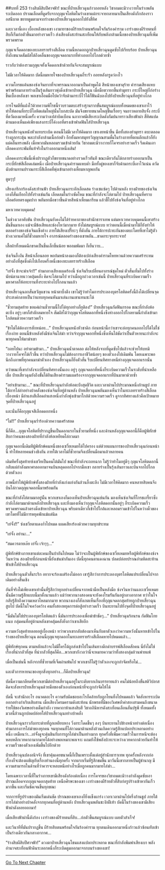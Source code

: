 ##บทที่ 253 ร่างสิบผีสิบปีศาจฟ้า!
ขณะที่ป๋ายเสี่ยวฉุนก้าวถอยหลัง วิชาอมตะมิวางวายในร่างพลันระเบิดออก ปราณเลือดที่ดูดรับจากกุญแจโลหิตในร่างเขาแผ่กระจายกลายมาเป็นเสียงดังกึกก้องราวอสนีบาต ขยายตูมตามจากร่างของป๋ายเสี่ยวฉุนออกไปยังสี่ทิศ

และเวลานี้เอง เบื้องหลังของเขา เงามายาของผีร้ายเก้าตนพร้อมใจกันร้องคำราม เงาร่างของผีร้ายตนที่สิบก็เริ่มก่อตัวขึ้นมาอย่างรวดเร็ว ส่งเสียงดังสะท้านสะเทือนให้กับพลังกล้ามเนื้อของป๋ายเสี่ยวฉุนที่เพิ่มพรวดพราด

กุญแจเจ็ดดอกของทะเลทรายร้างสีเลือด ยามนี้หกดอกถูกป๋ายเสี่ยวฉุนดูดซับไปเรียบร้อย ป๋ายเสี่ยวฉุนยังถึงขนาดสัมผัสได้ถึงคลื่นของกุญแจดอกแรกที่ห่างออกไปไกลด้วยซ้ำ

ราวกับว่าต้องรวมกุญแจทั้งเจ็ดดอกเข้าด้วยกันจึงจะสมบูรณ์แบบ

ไม่มีเวลาให้คิดมาก บัดนี้ลมหายใจของป๋ายเสี่ยวฉุนถี่ระรัว ถอยหลังกรูดว่องไว

ความโกรธแค้นของซ่งเจินยากที่จะพรรณนาออกมาเป็นคำพูดได้ สีหน้าของเขาดุร้าย คำรามเสียงแหบพร่าพร้อมกลายร่างเป็นรุ้งเส้นยาวพุ่งดิ่งเข้าหาป๋ายเสี่ยวฉุน เมื่อมือขวายกขึ้นทำมุทรา กระบี่ใหญ่ก็ก่อร่างขึ้นเบื้องหลังเขา พอเขาเอื้อมมือไปคว้าจับด้ามกระบี่ไว้ได้ก็ฟันฉับลงไปยังป๋ายเสี่ยวฉุนที่อยู่ห่างไกล

การโจมตีที่แฝงไว้ด้วยความพิโรธนี้รวบรวมตบะสร้างฐานรากขั้นสมบูรณ์แบบทั้งหมดของเขาเอาไว้ ทำให้ตอนที่กระบี่โลหิตเล่มใหญ่นั้นโบกสะบัด มันจึงขยายขนาดใหญ่ขึ้นเรื่อยๆ จนยาวหลายสิบจั้ง กระบี่ที่ตวัดลงมาหนึ่งครั้ง ความว่างเปล่าบิดเบือน นภากาศมีเสียงระเบิดดังกัมปนาทราวเสียงฟ้าผ่า สี่ทิศแปดด้านมองเห็นแค่เพียงแสงกระบี่โค้งงอที่ตรงเข้าฟาดฟันใส่ป๋ายเสี่ยวฉุน

ป๋ายเสี่ยวฉุนหนังหัวแทบระเบิด ตอนนี้ไม่มีเวลาให้คิดมาก เขาเงยหน้าขึ้น มือทั้งสองทำมุทรา ตบะตลอดร่างถูกกระตุ้น พละกำลังกล้ามเนื้อก่อตัว อีกทั้งมหาสมุทรวิญญาณสามชั้นในร่างกายที่ตกผลึกแล้วก็ยังแผ่คลื่นทรงพลัง เมื่อพวกมันหลอมรวมเข้าด้วยกัน วิชาอมตะมิวางวายก็โคจรอย่างรวดเร็ว รีดเค้นเอาเลือดคงกระพันที่แท้จริงในร่างออกมาหนึ่งเส้น!

เลือดคงกระพันนี้เพิ่งปรากฏตัวก็ขยายขนาดอย่างรวดเร็วทันที ขณะเดียวกันได้กลายร่างออกมาเป็นกระบี่ยักษ์สีเลือดเล่มหนึ่ง เมื่อป๋ายเสี่ยวฉุนคำรามแหบต่ำ มือทั้งคู่ของเขาก็จับด้ามกระบี่เอาไว้แน่น ตวัดฉับต้านทานปราณกระบี่สีเลือดที่พุ่งเข้ามาอย่างเหี้ยมหาญพอกัน

ตูมๆๆ!

เสียงเกริกกร้องดังสะท้านฟ้า ป๋ายเสี่ยวฉุนกระอักเลือดสด ร่างเซแซ่ดๆ ไปด้านหลัง ทางฝ่ายของซ่งเจินเองก็สั่นเยือกไปทั้งร่างเช่นกัน เลือดลมในร่างซัดโหม ขณะที่กำลังจะไล่ตามไป ป๋ายเสี่ยวฉุนที่คราบเลือดย้อยตรงมุมปาก พลันยกมือขวาขึ้นด้วยสีหน้าเหี้ยมเกรียม แล้วชี้ไปยังซ่งเจินที่อยู่ห่างไกล

มหาเวทควบคุมคน!

ในช่วงเวลาคับขัน ป๋ายเสี่ยวฉุนยังคงไม่ได้ร่ายคาถาของสำนักธาราเทพ แต่มหาเวทควบคุมคนนี้เขาสร้างมันขึ้นมาเอง แม้จะมีข้อเสียและช่องโหว่มากมาย ยังไม่สมบูรณ์แบบ ทว่าตอนนี้เมื่อนำมาใช้ก็ยังทำให้ตลอดร่างของซ่งเจินแข็งค้าง ภายใต้เสียงเปรี๊ยะๆ ที่ดังลั่น ภายใต้การปะทะกันของตบะโดยที่เขาไม่รู้ตัว ช่วงเวลาแค่ไม่กี่ชั่วลมหายใจ อาภรณ์ตลอดร่างของเขาพลัน...ขาดกระจุยกระจาย!

เสื้อผ้าทั้งหมดฉีกขาดเป็นชิ้นเล็กชิ้นน้อย พอลมพัดมา ก็เย็นวาบ...

ซ่งเจินอึ้งงัน สีหน้าเลื่อนลอย พอก้มหน้าลงมองก็ต้องเปล่งเสียงคำรามโหยหวนด้วยความเศร้าระทมอย่างถึงที่สุดซึ่งดังไปเกือบครึ่งหนึ่งของทะเลทรายร้างสีเลือด

“เย่จั้ง ข้าจะฆ่าเจ้า!!” ท่ามกลางเสียงแผดร้องนี้ ซ่งเจินรีบเปลี่ยนอาภรณ์ชุดใหม่ ตัวสั่นเทิ้มไปทั้งร่าง นัยน์ตาฉายแววคลุ้มคลั่ง คิดจะไล่ตามไป ทว่าเมื่อถูกถ่วงเวลาเช่นนี้ ป๋ายเสี่ยวฉุนที่ระเบิดความเร็วมหาศาลก็ห้อทะยานทิ้งระยะห่างไปไกลนานแล้ว

ป๋ายเสี่ยวฉุนอกสั่นขวัญแขวน หน้าตาบึ้งตึง เขาไม่รู้ว่าทำไมการประลองบุตรโลหิตครั้งนี้ถึงได้เปลี่ยนจุดประสงค์กลายเป็นว่าแทบทุกคนหันมาเล่นงานเขาแทนซะได้

“ชั่วยามสุดท้าย ขอแค่ผ่านชั่วยามนี้ไปได้ทุกอย่างก็ยุติลง!” ป๋ายเสี่ยวฉุนกัดฟันกรอด ขณะที่กำลังห้อตะบึง อยู่ๆ เขาก็สำลักลมหายใจ สัมผัสได้ว่ากุญแจโลหิตดอกที่หนึ่งซึ่งห่างออกไปไกลยามนี้กำลังเข้ามาใกล้ตนด้วยความรวดเร็ว

“ข้าไม่ได้ต้องการสักหน่อย...” ป๋ายเสี่ยวฉุนหนังหัวชาดิก ก่อนหน้านี้กว่าเขาจะล่อทุกคนออกไปได้ไม่ใช่เรื่องง่าย ตอนนี้ข้างหลังยังมีซ่งเจินไล่ฆ่า ทว่าเจ้ากุญแจดอกที่หนึ่งซึ่งเห็นได้ชัดว่าเป็นตัวหายนะกำลังจะพาทุกคนให้มาฆ่าเขา

“ถอยไปนะ อย่าตามข้ามา...” ป๋ายเสี่ยวฉุนน้ำตาคลอ ต่อให้หลังจากที่ดูดซับไปแล้วจะช่วยให้บทมิวางวายโคจรได้เร็วขึ้น ทว่าป๋ายเสี่ยวฉุนไม่ต้องการเอาชีวิตน้อยๆ ของตัวเองไปเดิมพัน โดยเฉพาะพอนึกถึงภาพที่ทุกคนมาฆ่าตัวเอง ป๋ายเสี่ยวฉุนก็ยิ่งตัวสั่น รีบเปลี่ยนทิศทางหนีห่างกุญแจดอกแรกนั่น

ทว่าขณะที่เขากำลังจะเปลี่ยนทิศทางนั้นเอง อยู่ๆ กุญแจดอกที่หนึ่งก็ระเบิดความเร็วในระดับที่น่าเหลือเชื่อ ป๋ายเสี่ยวฉุนยังถึงขั้นได้ยินเสียงคำรามแผดร้องจากกุญแจดอกแรกที่บินมาหาด้วยซ้ำ

“อย่าเข้ามานะ...” ขณะที่ป๋ายเสี่ยวฉุนกำลังห้อตะบึงสุดชีวิต และเวลาผ่านไปประมาณหนึ่งก้านธูป ภายใต้การไล่ล่าอย่างบ้าคลั่งของซ่งเจินที่อยู่ด้านหลัง ป๋ายเสี่ยวฉุนพลันมองเห็นว่าในทะเลทรายร้างสีเลือดเบื้องหน้า มีลำแสงสีเลือดลำแสงหนึ่งกำลังพุ่งเข้ามาใกล้ด้วยความรวดเร็ว ดูจากทิศทางแล้วคือเป้าหมายจุดที่ป๋ายเสี่ยวฉุนอยู่

และนั่นก็คือกุญแจสีเลือดดอกหนึ่ง

“ไม่!!” ป๋ายเสี่ยวฉุนร่ำร้องด้วยความเศร้าสลด

นี่ก็คือ...กุญแจโลหิตที่ปรากฏขึ้นเป็นดอกแรกในชั่วยามที่หนึ่ง และด้านหลังกุญแจดอกนี้ก็คือผู้พิทักษ์สิบกว่าคนของสองฝ่ายที่กำลังห้อเหยียดไล่กวดมา

กุญแจดอกนี้เดิมทีผู้พิทักษ์คนหนึ่งของเซวี่ยเหมยได้ไปครอง แต่ด้วยแผนการของป๋ายเสี่ยวฉุนก่อนหน้านี้ ทำให้หลายคนช่วงชิงกัน ภายใต้เวลาไม่กี่ชั่วยามจึงเปลี่ยนมือมาแล้วหลายคน

เดิมทีครั้งสุดท้ายซ่งเชวียเป็นคนได้มันไป ขณะที่กำลังจะถอยฉาก ไม่รู้ว่าทำไมอยู่ดีๆ กุญแจโลหิตดอกนี้กลับแผ่กำลังมหาศาลออกมาจนบินหลุดออกไปจากมือเขา กลายร่างเป็นรุ้งเส้นยาวและบินจากไปไกลด้วยตัวเอง

ภาพนี้ทำให้ผู้พิทักษ์ทั้งสองฝ่ายที่กำลังแก่งแย่งกันล้วนอึ้งตะลึง ไม่มีเวลาให้คิดมาก คนหลายสิบคนจึงบินไล่กวดกุญแจดอกนี้มาพร้อมกัน

ขณะที่กำลังไล่ตามมาอยู่นั้น พวกเขาเองก็มองเห็นป๋ายเสี่ยวฉุนเช่นกัน มองเห็นซ่งเจินที่โกรธเกรี้ยวซึ่งกำลังไล่ตามมาด้านหลังป๋ายเสี่ยวฉุน และยิ่งมองเห็นว่ากุญแจโลหิตดอกนั้นอยู่ๆ ก็ระเบิดความเร็วพรวดพราดแล้วตรงดิ่งเข้าหาป๋ายเสี่ยวฉุน พริบตาเดียวก็เข้าไปใกล้และหลอมรวมเข้าไปในหว่างคิ้วของเขาโดยที่ไม่มีการหยุดพักแม้แต่นิด

“เย่จั้ง!!” ซ่งเชวียตาแดงก่ำไปหมด แผดเสียงร้องด้วยความทุกข์ระทม

“เย่จั้ง อย่านะ...”

“สมควรตายเอ๊ย เย่จั้ง เจ้าๆๆ...”

ผู้พิทักษ์ข้างกายเขาแต่ละคนเป็นบ้ากันไปหมด ไม่ว่าจะเป็นผู้พิทักษ์ของเซวี่ยเหมยหรือผู้พิทักษ์ของซ่งจวินหว่าน สองฝ่ายที่ก่อนหน้านี้ยังเข่นฆ่ากันเอง บัดนี้ทุกคนตาแดงฉาน ปลดปล่อยปราณอำมหิตสะท้านฟ้าเข้าใส่ป๋ายเสี่ยวฉุน

ป๋ายเสี่ยวฉุนตัวสั่นระริก อยากจะร้องแต่ร้องไม่ออก เขารู้สึกว่าการประลองบุตรโลหิตแปรเปลี่ยนไปจากเดิมอย่างสิ้นเชิง

อันที่จริงไม่เพียงเขาเท่านั้นที่รู้สึกว่าทุกอย่างเปลี่ยนจากหน้ามือเป็นหลังมือ ซ่งจวินหว่านและเซวี่ยเหมยนั้นมีความรู้สึกแบบนี้มาตั้งนานแล้ว แม้ว่าพวกนางสองคนจะยังคงโรมรันกันอยู่กลางอากาศ ทว่าในใจกลับรู้สึกถึงความเหลวไหลมากมาย พวกนางเองก็สังเกตเห็นเรื่องที่กุญแจดอกสุดท้ายถูกป๋ายเสี่ยวฉุนสูบไป บัดนี้ในใจเคว้งคว้าง คนทั้งสองหยุดการต่อสู้อย่างรวดเร็ว บินทะยานไปยังจุดที่ป๋ายเสี่ยวฉุนอยู่

“นี่มันไม่ใช่ประลองบุตรโลหิตแล้ว นี่มันการประลองเพื่อฆ่าข้าชัดๆ...” ป๋ายเสี่ยวฉุนร้อนรน กัดฟันโกยแนบ กลุ่มคนที่อยู่ด้านหลังเขาคลุ้มคลั่งยิ่งกว่าเขาเสียอีก

ความหวังสุดท้ายลอยอยู่เบื้องหน้า ทว่าพวกเขากลับต้องมาเห็นกับตาตัวเองว่าความหวังนั้นหายเข้าไปในร่างของป๋ายเสี่ยวฉุน ตอนนี้กุญแจทุกดอกในทะเลทรายร้างสีเลือดหายไปหมดแล้ว...

ผู้พิทักษ์ทุกคน ตามหลักแล้วจะไม่มีใครได้ถูกส่งเข้าไปในเส้นทางดึกดำบรรพ์สีเลือดสักคน นี่ยังไม่ใช่เรื่องที่น่ากลัวที่สุด ที่น่ากลัวที่สุดก็คือ...พวกเขากังวลว่านี่จะหมายความว่าทั้งสองกลุ่มล้วนพ่ายแพ้

เมื่อเป็นเช่นนี้ หลังจากที่ชั่วยามที่เจ็ดผ่านพ้นไป พวกเขาก็ไม่รู้ว่าตัวเองจะถูกกำจัดหรือไม่...

และตัวการหายนะของทุกสิ่งทุกอย่าง...ก็คือป๋ายเสี่ยวฉุน!

บัดนี้ความเกลียดที่พวกเขามีต่อป๋ายเสี่ยวฉุนอยู่ในระดับยากเกินบรรยายแล้ว คนไม่น้อยถึงขั้นสติวิปลาสคิดจะสังหารป๋ายเสี่ยวฉุนด้วยมือของตัวเองก่อนหน้าที่จะถูกกำจัดให้ได้

บัดนี้ จะสำนักอะไร อนาคตอะไร ความรับผิดชอบอะไรก็คล้ายกับถูกโยนทิ้งไปหมดแล้ว จิตสังหารระเบิดออกอย่างกำเริบเสิบสาน เมื่อเสียงโครมครามดังสะท้อน นักพรตที่มีของวิเศษล้ำค่าสองสามคนถึงขนาดร่ายใช้ของวิเศษอย่างเต็มกำลัง เวทคาถาห้าแสงสิบสี วิชาอภินิหารดังสะเทือนเลือนลั่นปฐพี ทั้งหมดทั้งมวลนี้ล้วนถูกปลดปล่อยใส่ป๋ายเสี่ยวฉุนอย่างบ้าคลั่ง

ป๋ายเสี่ยวฉุนราวกับกระต่ายที่ถูกเหยียบหาง วิ่งกระโดดขึ้นๆ ลงๆ บินทะยานไปข้างหน้าอย่างต่อเนื่องท่ามกลางการไล่ฆ่าของทุกคน จนทุกคนที่ไล่กวดมาด้านหลังล้วนเกิดความรู้สึกแปลกประหลาดอย่างหนึ่ง เหมือนว่า...เย่จั้งดูจะคุ้นชินกับการถูกไล่ฆ่าเป็นอย่างมาก ทุกครั้งที่เพิ่มความเร็วในการหนีจะต้องหลบหลีกเวทคาถามากมายได้อย่างพอเหมาะพอเจาะ แถมยังใช้พลังปะทะระหว่างเวทคาถาด้วยกันทำให้ความเร็วของตัวเองเพิ่มขึ้นไปอีกด้วย

ป๋ายเสี่ยวฉุนปลงอนิจจัง ที่เขาคุ้นเคยขนาดนี้ก็เป็นเพราะตั้งแต่อยู่สำนักธาราเทพ ทุกครั้งหลังจากก่อเรื่องก็จะต้องเผชิญกับเรื่องทำนองนี้ทุกครั้ง จากแรกเริ่มที่รู้สึกขมขื่น มาวันนี้เขากลายเป็นผู้ชำนาญ มีความสามารถในด้านที่ว่าควรจะหลบหนีอย่างไรเมื่อถูกคนมากมายไล่ฆ่า...

โดยเฉพาะเวลานี้ที่ในร่างกายเขามีเสียงดังก้องต่อเนื่อง การโคจรของวิชาอมตะมิวางกำลังดูดซับเอาปราณเลือดจากกุญแจดอกสุดท้าย เหนือศีรษะของเขา เงาร่างของผีร้ายตัวที่สิบก่อรูปร่างเข้าหากันเร็วมากขึ้น และเริ่มชัดเจนขึ้นทุกขณะ

จากการที่รูปร่างของมันเริ่มเด่นชัด ปราณของเขาเองก็ยิ่งแข็งแกร่ง เวลาเวลาผ่านไปครึ่งก้านธูป ภายใต้การไล่ฆ่าอย่างบ้าคลั่งจากทุกคนที่อยู่ด้านหลัง ป๋ายเสี่ยวฉุนพลันชะงักฝีเท้า บัดนี้ในร่างของเขามีเสียงฟ้าผ่าดังลอยออกมา!

เมื่อเสียงฟ้าผ่านี้ดังก้อง เงาร่างของผีร้ายตนที่สิบ...ก่อตัวขึ้นสมบูรณ์แบบ เผยตัวสำเร็จ!

และวินาทีที่มันปรากฏขึ้น ผีร้ายสิบตนพร้อมใจกันร้องคำราม ทุกตนเดินออกมาหนึ่งก้าวแล้วซ้อนทับเข้าเป็นร่างเดียวกันกลางอากาศ...

“ร่างสิบผีสิบปีศาจฟ้า!” ดวงตาป๋ายเสี่ยวฉุนโชนแสงแปลกประหลาด ขณะที่กำลังพึมพำเสียงเบา พลังอำนาจสะเทือนฟ้าดินระลอกหนึ่งก็ระเบิดตูมออกมาจากบนร่างของเขา!


------


[Go To Next Chapter]( ./71.md)